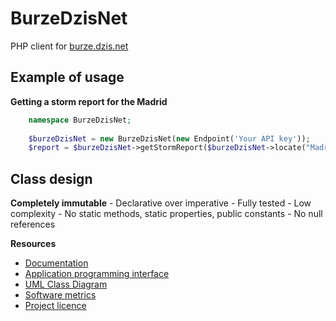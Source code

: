 # BurzeDzisNet

PHP client for [burze.dzis.net](https://burze.dzis.net)

## Example of usage

__Getting a storm report for the Madrid__

```php
    namespace BurzeDzisNet;
    
    $burzeDzisNet = new BurzeDzisNet(new Endpoint('Your API key'));
    $report = $burzeDzisNet->getStormReport($burzeDzisNet->locate("Madrid"));
```

## Class design

__Completely immutable__ - Declarative over imperative - Fully tested - Low complexity - No static methods, static properties, public constants - No null references

__Resources__
- [Documentation](https://github.com/krzysiekpiasecki/BurzeDzisNet/blob/master/docs/Index.md)
- [Application programming interface](https://github.com/krzysiekpiasecki/BurzeDzisNet/blob/master/docs/api/API-documentation.zip)
- [UML Class Diagram](https://github.com/krzysiekpiasecki/BurzeDzisNet/blob/master/docs/ClassDiagram.md)
- [Software metrics](https://github.com/krzysiekpiasecki/BurzeDzisNet/blob/master/docs/SoftwareMetrics.md)
- [Project licence](https://github.com/krzysiekpiasecki/BurzeDzisNet/blob/master/LICENCE.md)
